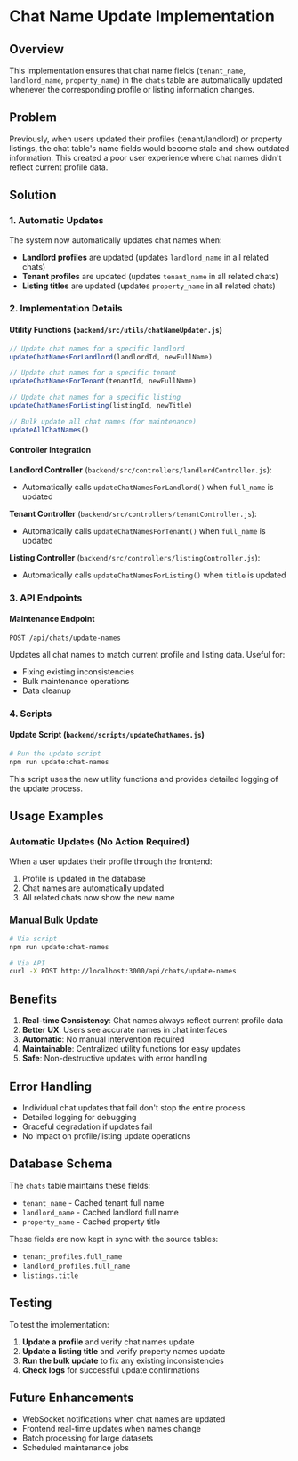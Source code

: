 # Chat Name Update Implementation

## Overview

This implementation ensures that chat name fields (`tenant_name`, `landlord_name`, `property_name`) in the `chats` table are automatically updated whenever the corresponding profile or listing information changes.

## Problem

Previously, when users updated their profiles (tenant/landlord) or property listings, the chat table's name fields would become stale and show outdated information. This created a poor user experience where chat names didn't reflect current profile data.

## Solution

### 1. Automatic Updates

The system now automatically updates chat names when:
- **Landlord profiles** are updated (updates `landlord_name` in all related chats)
- **Tenant profiles** are updated (updates `tenant_name` in all related chats)  
- **Listing titles** are updated (updates `property_name` in all related chats)

### 2. Implementation Details

#### Utility Functions (`backend/src/utils/chatNameUpdater.js`)

```javascript
// Update chat names for a specific landlord
updateChatNamesForLandlord(landlordId, newFullName)

// Update chat names for a specific tenant  
updateChatNamesForTenant(tenantId, newFullName)

// Update chat names for a specific listing
updateChatNamesForListing(listingId, newTitle)

// Bulk update all chat names (for maintenance)
updateAllChatNames()
```

#### Controller Integration

**Landlord Controller** (`backend/src/controllers/landlordController.js`):
- Automatically calls `updateChatNamesForLandlord()` when `full_name` is updated

**Tenant Controller** (`backend/src/controllers/tenantController.js`):
- Automatically calls `updateChatNamesForTenant()` when `full_name` is updated

**Listing Controller** (`backend/src/controllers/listingController.js`):
- Automatically calls `updateChatNamesForListing()` when `title` is updated

### 3. API Endpoints

#### Maintenance Endpoint
```
POST /api/chats/update-names
```
Updates all chat names to match current profile and listing data. Useful for:
- Fixing existing inconsistencies
- Bulk maintenance operations
- Data cleanup

### 4. Scripts

#### Update Script (`backend/scripts/updateChatNames.js`)
```bash
# Run the update script
npm run update:chat-names
```

This script uses the new utility functions and provides detailed logging of the update process.

## Usage Examples

### Automatic Updates (No Action Required)
When a user updates their profile through the frontend:
1. Profile is updated in the database
2. Chat names are automatically updated
3. All related chats now show the new name

### Manual Bulk Update
```bash
# Via script
npm run update:chat-names

# Via API
curl -X POST http://localhost:3000/api/chats/update-names
```

## Benefits

1. **Real-time Consistency**: Chat names always reflect current profile data
2. **Better UX**: Users see accurate names in chat interfaces
3. **Automatic**: No manual intervention required
4. **Maintainable**: Centralized utility functions for easy updates
5. **Safe**: Non-destructive updates with error handling

## Error Handling

- Individual chat updates that fail don't stop the entire process
- Detailed logging for debugging
- Graceful degradation if updates fail
- No impact on profile/listing update operations

## Database Schema

The `chats` table maintains these fields:
- `tenant_name` - Cached tenant full name
- `landlord_name` - Cached landlord full name  
- `property_name` - Cached property title

These fields are now kept in sync with the source tables:
- `tenant_profiles.full_name`
- `landlord_profiles.full_name`
- `listings.title`

## Testing

To test the implementation:

1. **Update a profile** and verify chat names update
2. **Update a listing title** and verify property names update
3. **Run the bulk update** to fix any existing inconsistencies
4. **Check logs** for successful update confirmations

## Future Enhancements

- WebSocket notifications when chat names are updated
- Frontend real-time updates when names change
- Batch processing for large datasets
- Scheduled maintenance jobs 